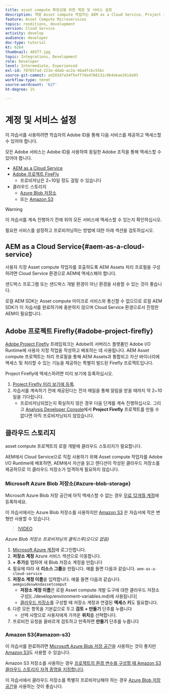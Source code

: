 ```yaml
---
title: asset compute 확장성을 위한 계정 및 서비스 설정
description: 개발 Asset compute 작업자는 AEM as a Cloud Service, Project Firefly Adobe, Microsoft 또는 Amazon에서 제공하는 클라우드 스토리지 등의 서비스 및 계정에 액세스해야 합니다.
feature: Asset Compute Microservices
topics: renditions, development
version: Cloud Service
activity: develop
audience: developer
doc-type: tutorial
kt: 6264
thumbnail: 40377.jpg
topic: Integrations, Development
role: Developer
level: Intermediate, Experienced
exl-id: 707657ad-221e-4dab-ac2a-46a4fcbc55bc
source-git-commit: ad203d7a34f5eff7de4768131c9b4ebae261da93
workflow-type: tm+mt
source-wordcount: '627'
ht-degree: 1%

---
```


# 계정 및 서비스 설정

이 자습서를 사용하려면 학습자의 Adobe ID을 통해 다음 서비스를 제공하고 액세스할 수 있어야 합니다.

모든 Adobe 서비스는 Adobe ID을 사용하여 동일한 Adobe 조직을 통해 액세스할 수 있어야 합니다.

+ [AEM as a Cloud Service](#aem-as-a-cloud-service)
+ [Adobe 프로젝트 FireFly](#adobe-project-firefly)
   + 프로비저닝은 2~10일 정도 걸릴 수 있습니다
+ 클라우드 스토리지
   + [Azure Blob 저장소](https://azure.microsoft.com/en-us/services/storage/blobs/)
   + 또는 [Amazon S3](https://aws.amazon.com/s3/?did=ft_card&amp;trk=ft_card)

>[!WARNING]
>
>이 자습서를 계속 진행하기 전에 위의 모든 서비스에 액세스할 수 있는지 확인하십시오.
> 
> 필요한 서비스를 설정하고 프로비저닝하는 방법에 대한 아래 섹션을 검토하십시오.

## AEM as a Cloud Service{#aem-as-a-cloud-service}

사용자 지정 Asset compute 작업자를 호출하도록 AEM Assets 처리 프로필을 구성하려면 Cloud Service 환경으로 AEM에 액세스해야 합니다.

샌드박스 프로그램 또는 샌드박스 개발 환경이 아닌 환경을 사용할 수 있는 것이 좋습니다.

로컬 AEM SDK는 Asset compute 마이크로 서비스와 통신할 수 없으므로 로컬 AEM SDK가 이 자습서를 완료하기에 충분하지 않으며 Cloud Service 환경으로서 진정한 AEM이 필요합니다.

## Adobe 프로젝트 Firefly{#adobe-project-firefly}

[Adobe Project Firefly](https://www.adobe.io/apis/experienceplatform/project-firefly.html) 프레임워크는 Adobe의 서버리스 플랫폼인 Adobe I/O Runtime에 사용자 지정 작업을 작성하고 배포하는 데 사용됩니다. AEM Asset compute 프로젝트는 처리 프로필을 통해 AEM Assets과 통합되고 자산 바이너리에 액세스 및 처리할 수 있는 기능을 제공하는 특별히 빌드된 Firefly 프로젝트입니다.

Project Firefly에 액세스하려면 미리 보기에 등록하십시오.

1. [Project Firefly 미리 보기에 등록](https://adobeio.typeform.com/to/obqgRm).
1. 자습서를 계속하기 전에 제공된다는 전자 메일을 통해 알림을 받을 때까지 약 2~10일을 기다립니다.
   + 프로비저닝되었는지 확실하지 않은 경우 다음 단계를 계속 진행하십시오. 그리고 [Analysis Developer Console](https://console.adobe.io)에서 __Project Firefly__ 프로젝트를 만들 수 없다면 아직 프로비저닝되지 않았습니다.

## 클라우드 스토리지

asset compute 프로젝트의 로컬 개발에 클라우드 스토리지가 필요합니다.

AEM에서 Cloud Service으로 직접 사용하기 위해 Asset compute 작업자를 Adobe I/O Runtime에 배포하면, AEM에서 자산을 읽고 렌디션이 작성된 클라우드 저장소를 제공하므로 이 클라우드 저장소가 엄격하게 필요하지 않습니다.

### Microsoft Azure Blob 저장소{#azure-blob-storage}

Microsoft Azure Blob 저장 공간에 아직 액세스할 수 없는 경우 [무료 12개월 계정](https://azure.microsoft.com/en-us/free/)에 등록하세요.

이 자습서에서는 Azure Blob 저장소를 사용하지만 [Amazon S3](#amazon-s3) 은 자습서에 작은 변형만 사용할 수 있습니다.

>[!VIDEO](https://video.tv.adobe.com/v/40377/?quality=12&learn=on)

_Azure Blob 저장소 프로비저닝의 클릭스루(오디오 없음)_


1. [Microsoft Azure 계정](https://azure.microsoft.com/en-us/account/)에 로그인합니다.
1. __저장소 계정__ Azure 서비스 섹션으로 이동합니다.
1. __+ 추가__&#x200B;를 탭하여 새 Blob 저장소 계정을 만듭니다
1. 필요에 따라 새 __리소스 그룹__&#x200B;을 만듭니다. 예를 들면 다음과 같습니다. `aem-as-a-cloud-service`
1. __저장소 계정 이름__&#x200B;을 입력합니다. 예를 들면 다음과 같습니다. `aemguideswkndassetcomput`
   + __저장소 계정 이름__&#x200B;은 로컬 Asset compute 개발 도구에 대한 클라우드 저장소 구성](../develop/environment-variables.md)에 사용됩니다[
   + [클라우드 저장소](../develop/environment-variables.md)를 구성할 때 저장소 계정과 연결된 __액세스 키__&#x200B;도 필요합니다.
1. 다른 모든 항목을 기본값으로 두고 __검토 + 만들기__ 단추를 누릅니다
   + 선택 사항으로 사용자에게 가까운 __위치__&#x200B;를 선택합니다.
1. 프로비전 요청을 올바르게 검토하고 만족하면 __만들기__ 단추를 누릅니다

### Amazon S3{#amazon-s3}

이 자습서를 완료하려면 [Microsoft Azure Blob 저장 공간](#azure-blob-storage)을 사용하는 것이 좋지만 [Amazon S3](https://aws.amazon.com/s3/?did=ft_card&amp;trk=ft_card)도 사용할 수 있습니다.

Amazon S3 저장소를 사용하는 경우 [프로젝트의 환경 변수를 구성할 때 Amazon S3 클라우드 스토리지 자격 증명을 지정합니다](../develop/environment-variables.md#amazon-s3).

이 자습서에서 클라우드 저장소를 특별히 프로비저닝해야 하는 경우 [Azure Blob 저장 공간](#azure-blob-storage)을 사용하는 것이 좋습니다.
